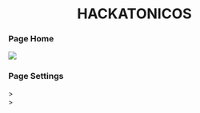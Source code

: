 <!DOCTYPE html>
<html lang="en">

<head>
    <center>
        <h1>HACKATONICOS</h1>
    </center>
</head>

<body>
    <div>
        <h3>Page Home</h3>
        <img src="images/home.png" />
    </div>
    <div>
        <h3>Page Settings</h3>>
        <img scr=images/settings.png>
    </div>>
</body>

</html>
